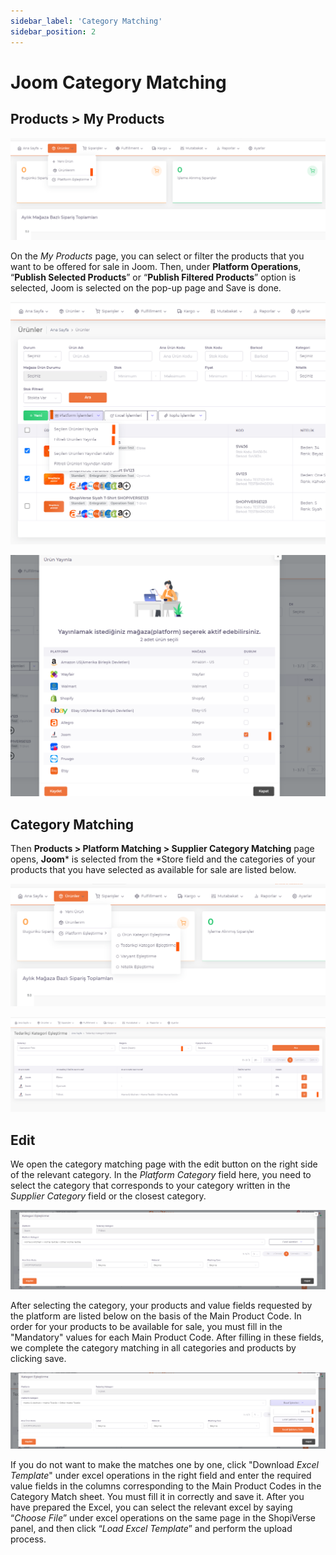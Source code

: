 ```yaml
---
sidebar_label: 'Category Matching'
sidebar_position: 2
---
```



# Joom Category Matching

## Products > My Products

![JoomMyProducts](../joom/img/JoomMyProducts.png)

On the *My Products* page, you can select or filter the products that you want to be offered for sale in Joom. Then, under **Platform Operations**, “**Publish Selected Products**” or “**Publish Filtered Products**” option is selected, Joom is selected on the pop-up page and Save is done.

![JoomMyProductsSelected](../joom/img/JoomMyProductsSelected.png)

![JoomMyProductsSelectedView](../joom/img/JoomMyProductsSelectedView.png)

## Category Matching

Then **Products > Platform Matching > Supplier Category Matching** page opens, **Joom*** is selected from the *Store field and the categories of your products that you have selected as available for sale are listed below.

![JoomMyProductsSelectedViewCategory](../joom/img/JoomMyProductsSelectedViewCategory.png)

![JoomMyProductsSelectedViewCategoryView](../joom/img/JoomMyProductsSelectedViewCategoryView.png)

## Edit

We open the category matching page with the edit button on the right side of the relevant category. In the *Platform Category* field here, you need to select the category that corresponds to your category written in the *Supplier Category* field or the closest category.

![JoomMyProductsSelectedViewCategoryViewMatching](../joom/img/JoomMyProductsSelectedViewCategoryViewMatching.png)

After selecting the category, your products and value fields requested by the platform are listed below on the basis of the Main Product Code. In order for your products to be available for sale, you must fill in the "Mandatory" values for each Main Product Code. After filling in these fields, we complete the category matching in all categories and products by clicking save.

![JoomMyProductsSelectedViewCategoryViewMatchingExcel](../joom/img/JoomMyProductsSelectedViewCategoryViewMatchingExcel.png)

If you do not want to make the matches one by one, click "Download *Excel Template*" under excel operations in the right field and enter the required value fields in the columns corresponding to the Main Product Codes in the Category Match sheet. You must fill it in correctly and save it. After you have prepared the Excel, you can select the relevant excel by saying “*Choose File*” under excel operations on the same page in the ShopiVerse panel, and then click “*Load Excel Template*” and perform the upload process.